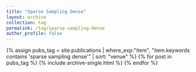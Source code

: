 ```yaml
---
title: "Sparse Sampling Dense"
layout: archive
collection: tag
permalink: /tag/sparse-sampling-dense
author_profile: false
---
```


{% assign pubs_tag = site.publications | where_exp:"item", "item.keywords contains 'sparse sampling dense'" | sort: "venue" %}
{% for post in pubs_tag %}
  {% include archive-single.html %}
{% endfor %}